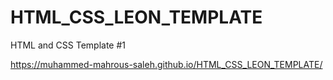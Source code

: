 # HTML_CSS_LEON_TEMPLATE
HTML and CSS Template #1

https://muhammed-mahrous-saleh.github.io/HTML_CSS_LEON_TEMPLATE/
